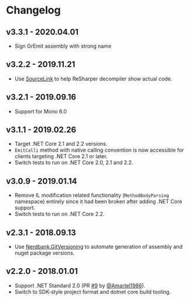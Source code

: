 # Changelog

## v3.3.1 - 2020.04.01
- Sign GrEmit assembly with strong name

## v3.2.2 - 2019.11.21
- Use [SourceLink](https://github.com/dotnet/sourcelink) to help ReSharper decompiler show actual code.

## v3.2.1 - 2019.09.16
- Support for Mono 6.0

## v3.1.1 - 2019.02.26
- Target .NET Core 2.1 and 2.2 versions.
- `EmitCalli` method with native calling convention is now accessible for clients targeting .NET Core 2.1 or later.
- Switch tests to run on .NET Core 2.0, 2.1 and 2.2.

## v3.0.9 - 2019.01.14
- Remove IL modification related functionality (`MethodBodyParsing` namespace) entirely since it had been broken 
  after adding .NET Core support.
- Switch tests to run on .NET Core 2.2.

## v2.3.1 - 2018.09.13
- Use [Nerdbank.GitVersioning](https://github.com/AArnott/Nerdbank.GitVersioning) to automate generation of assembly 
  and nuget package versions.

## v2.2.0 - 2018.01.01
- Support .NET Standard 2.0 (PR [#9](https://github.com/skbkontur/gremit/pull/9) 
  by [@Amartel1986](https://github.com/Amartel1986)).
- Switch to SDK-style project format and dotnet core build tooling.
